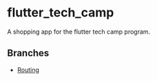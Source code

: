 # flutter_tech_camp

A shopping app for the flutter tech camp program.

## Branches
- [Routing](https://github.com/nebiyuelias1/flutter-tech-camp/tree/routing) 

